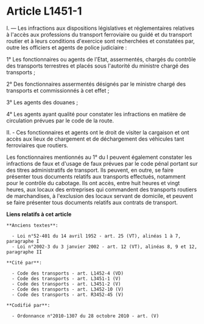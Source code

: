 # Article L1451-1

I. ― Les infractions aux dispositions législatives et réglementaires relatives à l'accès aux professions du transport
ferroviaire ou guidé et du transport routier et à leurs conditions d'exercice sont recherchées et constatées par, outre les
officiers et agents de police judiciaire :

1° Les fonctionnaires ou agents de l'Etat, assermentés, chargés du contrôle des transports terrestres et placés sous
l'autorité du ministre chargé des transports ;

2° Des fonctionnaires assermentés désignés par le ministre chargé des transports et commissionnés à cet effet ;

3° Les agents des douanes ;

4° Les agents ayant qualité pour constater les infractions en matière de circulation prévues par le code de la route.

II. - Ces fonctionnaires et agents ont le droit de visiter la cargaison et ont accès aux lieux de chargement et de
déchargement des véhicules tant ferroviaires que routiers.

Les fonctionnaires mentionnés au 1° du I peuvent également constater les infractions de faux et d'usage de faux prévues par
le code pénal portant sur des titres administratifs de transport. Ils peuvent, en outre, se faire présenter tous documents
relatifs aux transports effectués, notamment pour le contrôle du cabotage. Ils ont accès, entre huit heures et vingt heures,
aux locaux des entreprises qui commandent des transports routiers de marchandises, à l'exclusion des locaux servant de
domicile, et peuvent se faire présenter tous documents relatifs aux contrats de transport.

**Liens relatifs à cet article**

	**Anciens textes**:

	  - Loi n°52-401 du 14 avril 1952 - art. 25 (VT), alinéas 1 à 7, paragraphe I
	  - Loi n°2002-3 du 3 janvier 2002 - art. 12 (VT), alinéas 8, 9 et 12, paragraphe II

	**Cité par**:

	  - Code des transports - art. L1452-4 (VD)
	  - Code des transports - art. L3451-1 (V)
	  - Code des transports - art. L3451-2 (V)
	  - Code des transports - art. L3452-10 (V)
	  - Code des transports - art. R3452-45 (V)

	**Codifié par**:

	  - Ordonnance n°2010-1307 du 28 octobre 2010 - art. (V)
